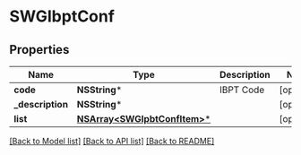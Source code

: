 # SWGIbptConf

## Properties
Name | Type | Description | Notes
------------ | ------------- | ------------- | -------------
**code** | **NSString*** | IBPT Code | [optional] 
**_description** | **NSString*** |  | [optional] 
**list** | [**NSArray&lt;SWGIpbtConfItem&gt;***](SWGIpbtConfItem.md) |  | [optional] 

[[Back to Model list]](../README.md#documentation-for-models) [[Back to API list]](../README.md#documentation-for-api-endpoints) [[Back to README]](../README.md)


